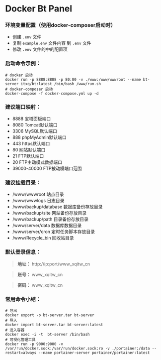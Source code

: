 Docker Bt Panel
===============

### 环境变量配置（使用docker-composer启动时）

+ 创建 `.env` 文件
+ 复制 `example.env` 文件内容 到 `.env` 文件
+ 修改 `.env` 文件的中的配置项

### 启动命令示例：

```shell
# docker 启动
docker run -p 8888:8888 -p 80:80 -v ./www:/www/wwwroot --name bt-server itxq/bt:latest /bin/bash /www/run.sh
# docker-composer 启动
docker-compose -f docker-compose.yml up -d
```

### 建议端口映射：

+ 8888 宝塔面板端口
+ 8080 Tomcat默认端口
+ 3306 MySQL默认端口
+ 888 phpMyAdmin默认端口
+ 443 https默认端口
+ 80 网站默认端口
+ 21 FTP默认端口
+ 20 FTP主动模式数据端口
+ 39000-40000 FTP被动模端口范围

### 建议挂载目录：

+ /www/wwwroot 站点目录
+ /www/wwwlogs 日志目录
+ /www/backup/database 数据库备份存放目录
+ /www/backup/site  网站备份存放目录
+ /www/backup/path  目录备份存放目录
+ /www/server/data 数据库数据目录
+ /www/server/cron 定时任务脚本存放目录
+ /www/Recycle_bin 回收站目录

### 默认登录信息：

> **地址：** http://ip:port/www_xqitw_cn

> **账号：** www_xqitw_cn

> **密码：** www_xqitw_cn

### 常用命令小结：

```shell
# 导出
docker export -o bt-server.tar bt-server
# 导入
docker import bt-server.tar bt-server:latest
# 进入容器
docker exec -i -t  bt-server /bin/bash
# 可视化管理工具
docker run -p 9000:9000 -v /var/run/docker.sock:/var/run/docker.sock:ro -v ./portainer:/data --restart=always --name portainer-server portainer/portainer:latest 
```
